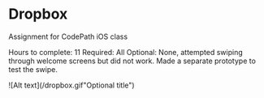 Dropbox
=======

Assignment for CodePath iOS class

Hours to complete: 11
Required: All
Optional: None, attempted swiping through welcome screens but did not work. Made a separate prototype to test the swipe. 

![Alt text](/dropbox.gif"Optional title")
